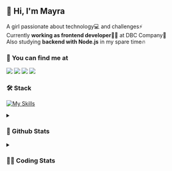 ## 👋 Hi, I'm Mayra

A girl passionate about technology💻 and challenges⚡  
Currently **working as frontend developer**👩‍💻 at DBC Company🚀  
Also studying **backend with Node.js** in my spare time🔥  

### 💬 You can find me at

<a href="https://mayra.dev" target="_blank" rel="noopener"><img src="https://img.shields.io/badge/-mayra.dev-005FED?style=flat&logo=Google-chrome&logoColor=white"/></a>
<a href="https://linkedin.com/in/mayraamaral" target="_blank" rel="noopener"><img src="https://img.shields.io/badge/-/mayraamaral-0077B5?style=flat&logo=Linkedin&logoColor=white"/></a>
<a href="mailto:mayra@mayra.dev" target="_blank" rel="noopener"><img src="https://img.shields.io/badge/-mayra@mayra.dev-D14836?style=flat&logo=Gmail&logoColor=white"/></a>
<a href="" target="_blank" rel="noopener"><img src="https://img.shields.io/badge/-mayra%230179-7289DA?style=flat&logo=Discord&logoColor=white"/></a>

### 🛠️ Stack

[![My Skills](https://skillicons.dev/icons?i=react,redux,styledcomponents,html,css,sass,js,ts,py,nodejs,git,linux,bash,figma)](https://skillicons.dev)

<details>
    <summary><h3>📌 Github Stats</h3></summary>
  <table>
      <td><img height="160em" src="https://github-readme-stats.vercel.app/api?username=mayraamaral&show_icons=true&theme=algolia&hide_border=true&hide=stars&count_private=true" alt="Readme stats"></td>
      <td><img height="160em" src="https://github-readme-stats.vercel.app/api/top-langs/?username=mayraamaral&&layout=compact&&theme=algolia&hide_border=true&langs_count=6" alt="Language stats"></td>
  </table>

  <p align="center">
    <img src="https://github-readme-streak-stats.herokuapp.com?user=mayraamaral&theme=dark&hide_border=true&date_format=j%20M%5B%20Y%5D&locale=pt-br&background=050F2C&ring=0195DD&fire=23AA7D&currStreakLabel=23AA7D" alt="Streak stats">
  </p> 
</details>

<details>
  <summary><h3>👩‍💻 Coding Stats</h3></summary>
  
  <!--START_SECTION:waka-->
![Code Time](http://img.shields.io/badge/Code%20Time-23%20hrs%207%20mins-blue)

**🐱 My GitHub Data** 

> 📦 573.3 kB Used in GitHub's Storage 
 > 
> 🏆 115 Contributions in the Year 2023
 > 
> 🚫 Not Opted to Hire
 > 
> 📜 38 Public Repositories 
 > 
> 🔑 23 Private Repositories 
 > 
**I'm an Early 🐤** 

```text
🌞 Morning                62 commits          ███░░░░░░░░░░░░░░░░░░░░░░   10.40 % 
🌆 Daytime                236 commits         ██████████░░░░░░░░░░░░░░░   39.60 % 
🌃 Evening                245 commits         ██████████░░░░░░░░░░░░░░░   41.11 % 
🌙 Night                  53 commits          ██░░░░░░░░░░░░░░░░░░░░░░░   08.89 % 
```
📅 **I'm Most Productive on Wednesday** 

```text
Monday                   103 commits         ████░░░░░░░░░░░░░░░░░░░░░   17.28 % 
Tuesday                  99 commits          ████░░░░░░░░░░░░░░░░░░░░░   16.61 % 
Wednesday                108 commits         █████░░░░░░░░░░░░░░░░░░░░   18.12 % 
Thursday                 105 commits         ████░░░░░░░░░░░░░░░░░░░░░   17.62 % 
Friday                   63 commits          ███░░░░░░░░░░░░░░░░░░░░░░   10.57 % 
Saturday                 44 commits          ██░░░░░░░░░░░░░░░░░░░░░░░   07.38 % 
Sunday                   74 commits          ███░░░░░░░░░░░░░░░░░░░░░░   12.42 % 
```


📊 **This Week I Spent My Time On** 

```text
🕑︎ Time Zone: America/Sao_Paulo

💬 Programming Languages: 
Markdown                 28 mins             ██████████████░░░░░░░░░░░   54.44 % 
JavaScript               16 mins             ████████░░░░░░░░░░░░░░░░░   31.90 % 
HTML                     5 mins              ███░░░░░░░░░░░░░░░░░░░░░░   11.23 % 
CSS                      0 secs              ░░░░░░░░░░░░░░░░░░░░░░░░░   01.31 % 
Bash                     0 secs              ░░░░░░░░░░░░░░░░░░░░░░░░░   00.89 % 

🔥 Editors: 
VS Code                  52 mins             █████████████████████████   100.00 % 

🐱‍💻 Projects: 
vid2gif                  29 mins             ██████████████░░░░░░░░░░░   55.41 % 
calculator               11 mins             █████░░░░░░░░░░░░░░░░░░░░   21.37 % 
task01-Js-main           6 mins              ███░░░░░░░░░░░░░░░░░░░░░░   12.58 % 
aula05-main              5 mins              ███░░░░░░░░░░░░░░░░░░░░░░   10.50 % 
clone-tabnews            0 secs              ░░░░░░░░░░░░░░░░░░░░░░░░░   00.15 % 

💻 Operating System: 
Linux                    52 mins             █████████████████████████   100.00 % 
```

**I Mostly Code in JavaScript** 

```text
JavaScript               77 repos            ████████░░░░░░░░░░░░░░░░░   33.33 % 
HTML                     75 repos            ████████░░░░░░░░░░░░░░░░░   32.47 % 
CSS                      16 repos            ██░░░░░░░░░░░░░░░░░░░░░░░   06.93 % 
Shell                    2 repos             ░░░░░░░░░░░░░░░░░░░░░░░░░   00.87 % 
SCSS                     1 repo              ░░░░░░░░░░░░░░░░░░░░░░░░░   00.43 % 
```




 Last Updated on 02/03/2023 18:42:28 UTC
<!--END_SECTION:waka-->

</details>
